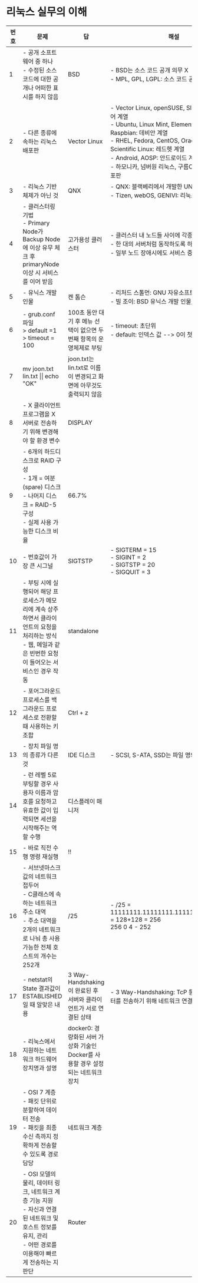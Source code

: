 # 리눅스 실무의 이해

| 번호 | 문제                                                         | 답                                                           | 해설                                                         |
| ---- | ------------------------------------------------------------ | ------------------------------------------------------------ | ------------------------------------------------------------ |
| 1    | - 공개 소프트웨어 중 하나<br />- 수정된 소스 코드에 대한 공개나 어떠한 표시를 하지 않음 | BSD                                                          | -  BSD는 소스 코드 공개 의무 X<br />- MPL, GPL, LGPL: 소스 코드 공개 의무 O |
| 2    | - 다른 종류에 속하는 리눅스 배포판                           | Vector Linux                                                 | - Vector Linux, openSUSE, Slackware: 슬랙웨어 계열<br />- Ubuntu, Linux Mint, Elementar OS, Chrome, Raspbian: 데비안 계열<br />- RHEL, Fedora, CentOS, Oracle Linux, Scientific Linux: 레드헷 계열<br />- Android, AOSP: 안드로이드 계열<br />- 하모니카, 넘버원 리눅스, 구름OS: 국내 리눅스 배포판 |
| 3    | - 리눅스 기반 체제가 아닌 것                                 | QNX                                                          | - QNX: 블랙베리에서 개발한 UNIX 운영체제<br />- Tizen, webOS, GENIVI: 리눅스 기반 체제 |
| 4    | - 클러스터링 기법<br />- Primary Node가 Backup Node에 이상 유무 체크 후 primaryNode 이상 시 서비스를 이어 받음 | 고가용성 클러스터                                            | - 클러스터 내 노드들 사이에 각종 자원과 정보 공유<br />- 한 대의 서버처럼 동작하도록 하는 일<br />- 일부 노드 장애시에도 서비스 중단 :x: |
| 5    | - 유닉스 개발 인물                                           | 켄 톰슨                                                      | - 리처드 스톨먼: GNU 자유소프트웨어 재단 설립자<br />- 빌 조이: BSD 유닉스 개발 인물, vi 에디터 개발자 |
| 6    | - grub.conf 파일<br />> default =1<br />> timeout = 100      | 100초 동안 대기 후 메뉴 선택이 없으면 두 번째 항목의 운영체제로 부팅 | - timeout: 초단위<br />- default: 인덱스 값 --> 0이 첫번째 운영체제 |
| 7    | mv joon.txt lin.txt \|\| echo "OK"                           | joon.txt는 lin.txt로 이름이 변경되고 화면에 아무것도 출력되지 않음 |                                                              |
| 8    | - X 클라이언트 프로그램을 X 서버로 전송하기 위해 변경해야 할 환경 변수 | DISPLAY                                                      |                                                              |
| 9    | - 6개의 하드디스크로 RAID 구성<br />- 1개 = 여분(spare) 디스크<br />- 나머지 디스크 = RAID-5 구성<br />- 실제 사용 가능한 디스크 비율 | 66.7%                                                        |                                                              |
| 10   | - 번호값이 가장 큰 시그널                                    | SIGTSTP                                                      | - SIGTERM = 15<br />- SIGINT = 2<br />- SIGTSTP = 20<br />- SIGQUIT = 3 |
| 11   | - 부팅 시에 실행되어 해당 프로세스가 메모리에 계속 상주하면서 클라이언트의 요청을 처리하는 방식<br />- 웹, 메일과 같은 빈번한 요청이 들어오는 서비스인 경우 작동 | standalone                                                   |                                                              |
| 12   | - 포어그라운드 프로세스를 백그라운드 프로세스로 전환할 때 사용하는 키 조합 | Ctrl + z                                                     |                                                              |
| 13   | - 장치 파일 명의 종류가 다른 것                              | IDE 디스크                                                   | - SCSI, S-ATA, SSD는 파일 명의 종류가 같음                   |
| 14   | - 런 레벨 5로 부팅할 경우 사용자 이름과 암호를 요청하고 유효한 값이 입력되면 세션을 시작해주는 역할 수행 | 디스플레이 매니저                                            |                                                              |
| 15   | - 바로 직전 수행 명령 재실행                                 | !!                                                           |                                                              |
| 16   | - 서브넷마스크값의 네트워크 접두어<br />- C클래스에 속하는 네트워크 주소 대역<br />- 주소 대역을 2개의 네트워크로 나눠 총 사용 가능한 전체 호스트의 개수는 252개 | /25                                                          | - /25 = 11111111.11111111.11111111.10000000 = 128+128 = 256<br />256 0 4 - 252 |
| 17   | - netstat의 State 결과값이 ESTABLISHED일 때 알맞은 내용      | 3 Way-Handshaking이 완료된 후 서버와 클라이언트가 서로 연결된 상태 | - 3 Way-Handshaking: TcP 통신을 이용해 데이터를 전송하기 위해 네트워크 연결을 설정하는 과정 |
| 18   | - 리눅스에서 지원하는 네트워크 하드웨어 장치명과 설명        | docker0: 경량화된 서버 가상화 기술인 Docker를 사용할 경우 설정되는 네트워크 장치 |                                                              |
| 19   | - OSI 7 계층<br />- 패킷 단위로 분할하여 데이터 전송<br />- 패킷을 최종 수신 측까지 정확하게 전송할 수 있도록 경로 담당 | 네트워크 계층                                                |                                                              |
| 20   | - OSI 모델의 물리, 데이터 링크, 네트워크 계층 기능 지원<br />- 자신과 연결된 네트워크 및 호스트 정보를 유지, 관리<br />- 어떤 경로를 이용해야 빠르게 전송하는 지 판단 | Router                                                       |                                                              |

